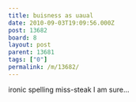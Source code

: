 ```yaml
---
title: buisness as uaual
date: 2010-09-03T19:09:56.000Z
post: 13682
board: 8
layout: post
parent: 13681
tags: ["0"]
permalink: /m/13682/
---
```

ironic spelling miss-steak I am sure...

